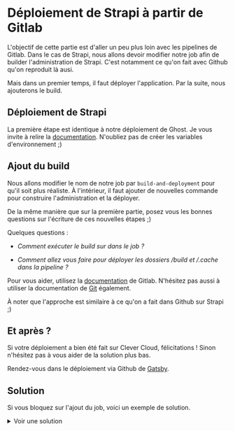 # Déploiement de Strapi à partir de Gitlab

L'objectif de cette partie est d'aller un peu plus loin avec les pipelines de Gitlab. Dans le cas de Strapi, nous allons devoir modifier notre job afin de builder l'administration de Strapi. C'est notamment ce qu'on fait avec Github qu'on reproduit là ausi.

Mais dans un premier temps, il faut déployer l'application. Par la suite, nous ajouterons le build.

## Déploiement de Strapi

La première étape est identique à notre déploiement de Ghost. Je vous invite à relire la [documentation](ghost.md). N'oubliez pas de créer les variables d'environnement ;) 

## Ajout du build

Nous allons modifier le nom de notre job par `build-and-deployment` pour qu'il soit plus réaliste. À l'intérieur, il faut ajouter de nouvelles commande pour construire l'administration et la déployer.

De la même manière que sur la première partie, posez vous les bonnes questions sur l'écriture de ces nouvelles étapes ;) 

Quelques questions : 

- *Comment exécuter le build sur dans le job ?*

- *Comment allez vous faire pour déployer les dossiers /build et /.cache dans la pipeline ?* 

Pour vous aider, utilisez la [documentation](https://gitlab.com/help/ci/README.md/) de Gitlab. N'hésitez pas aussi à utiliser la documentation de [Git](https://git-scm.com/docs/) également.

À noter que l'approche est similaire à ce qu'on a fait dans Github sur Strapi ;) 

## Et après ? 

Si votre déploiement a bien été fait sur Clever Cloud, félicitations ! Sinon n'hésitez pas à vous aider de la solution plus bas. 

Rendez-vous dans le déploiement via Github de [Gatsby](gatsby.md).

## Solution

Si vous bloquez sur l'ajout du job, voici un exemple de solution. 

<details>
  <summary>Voir une solution</summary>
  
  ````yml 
# On va utiliser un environnement avec node
image: node:12.16.1

# On déclare nos stages
stages:
  - deploy

# On créé notre stage deployment
build-and-deployment:
  stage: deploy

  # On donne un nom à notre environnement
  environment:
    name: production

  # On précise quelle branche
  only:
    - production

  # On configure git
  before_script:
    - git config --global user.email YOUR_EMAIL
    - git config --global user.name YOUR_NAME

  # On build notre administration strapi
  script:
    - npm install
    - NODE_ENV=production npm run build
    - git add --force ./build/
    - git add --force ./.cache/
    - git commit -m 'strapi admin build - Github Build'

  # On lance les scripts
  after_script:
    - npm install -g clever-tools
    - clever login --token $CLEVER_TOKEN --secret $CLEVER_SECRET
    - clever link $CLEVER_APP_ID --alias ubeers-ghost
    - clever deploy --force

  ````
</details>


 
